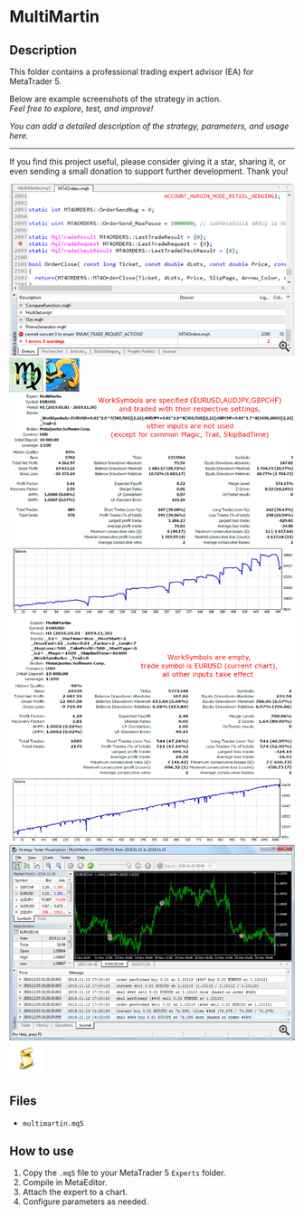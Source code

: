 # MultiMartin

## Description
This folder contains a professional trading expert advisor (EA) for MetaTrader 5.

Below are example screenshots of the strategy in action.  
*Feel free to explore, test, and improve!*

*You can add a detailed description of the strategy, parameters, and usage here.*

---

If you find this project useful, please consider giving it a star, sharing it, or even sending a small donation to support further development. Thank you!

![Screenshot](2650878479401__1.png)
![Screenshot](4CA7CFA0-1F0C.jpg)
![Screenshot](5D67260D-44C9.png)
![Screenshot](mm_report_3symbols.png)
![Screenshot](mm_report_eurusd_3years.png)
![Screenshot](MultiMartinTester__1.png)
![Screenshot](script.png)

## Files
- `multimartin.mq5`

## How to use
1. Copy the `.mq5` file to your MetaTrader 5 `Experts` folder.
2. Compile in MetaEditor.
3. Attach the expert to a chart.
4. Configure parameters as needed.
